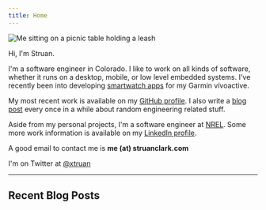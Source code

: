 ```yaml
---
title: Home
---
```

<img src="/images/IMG_4900_640.jpg" alt="Me sitting on a picnic table holding a leash" title="Me on a picnic table">

Hi, I'm Struan.

I'm a software engineer in Colorado. I like to work on all kinds of software, whether it runs on a desktop, mobile, or low level embedded systems. I've recently been into developing <a href="https://apps.garmin.com/en-US/developer/d4443edc-699b-45fa-8b39-69d4ba213915/apps">smartwatch apps</a> for my Garmin v<span class="bold">ívoactive.</span>

My most recent work is available on my <a href="http://github.com/xtruan">GitHub profile</a>. I also write a <a href="categories/blog">blog post</a> every once in a while about random engineering related stuff.

Aside from my personal projects, I'm a software engineer at <a href="https://www.nrel.gov/">NREL</a>. Some more work information is available on my <a href="http://www.linkedin.com/in/struanclark">LinkedIn profile</a>.

A good email to contact me is <strong>me (at) struanclark.com</strong>

I'm on Twitter at <a href="https://twitter.com/xtruan">@xtruan</a>

---

## Recent Blog Posts